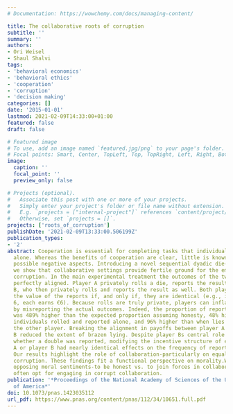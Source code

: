 ```yaml
---
# Documentation: https://wowchemy.com/docs/managing-content/

title: The collaborative roots of corruption
subtitle: ''
summary: ''
authors:
- Ori Weisel
- Shaul Shalvi
tags:
- 'behavioral economics'
- 'behavioral ethics'
- 'cooperation'
- 'corruption'
- 'decision making'
categories: []
date: '2015-01-01'
lastmod: 2021-02-09T14:33:00+01:00
featured: false
draft: false

# Featured image
# To use, add an image named `featured.jpg/png` to your page's folder.
# Focal points: Smart, Center, TopLeft, Top, TopRight, Left, Right, BottomLeft, Bottom, BottomRight.
image:
  caption: ''
  focal_point: ''
  preview_only: false

# Projects (optional).
#   Associate this post with one or more of your projects.
#   Simply enter your project's folder or file name without extension.
#   E.g. `projects = ["internal-project"]` references `content/project/deep-learning/index.md`.
#   Otherwise, set `projects = []`.
projects: ['roots_of_corruption']
publishDate: '2021-02-09T13:33:00.506199Z'
publication_types:
- '2'
abstract: Cooperation is essential for completing tasks that individuals cannot accomplish
  alone. Whereas the benefits of cooperation are clear, little is known about its
  possible negative aspects. Introducing a novel sequential dyadic die-rolling paradigm,
  we show that collaborative settings provide fertile ground for the emergence of
  corruption. In the main experimental treatment the outcomes of the two players are
  perfectly aligned. Player A privately rolls a die, reports the result to player
  B, who then privately rolls and reports the result as well. Both players are paid
  the value of the reports if, and only if, they are identical (e.g., if both report
  6, each earns €6). Because rolls are truly private, players can inflate their profit
  by misreporting the actual outcomes. Indeed, the proportion of reported doubles
  was 489% higher than the expected proportion assuming honesty, 48% higher than when
  individuals rolled and reported alone, and 96% higher than when lies only benefited
  the other player. Breaking the alignment in payoffs between player A and player
  B reduced the extent of brazen lying. Despite player Bs central role in determining
  whether a double was reported, modifying the incentive structure of either player
  A or player B had nearly identical effects on the frequency of reported doubles.
  Our results highlight the role of collaboration-particularly on equal terms-in shaping
  corruption. These findings fit a functional perspective on morality.When facing
  opposing moral sentiments-to be honest vs. to join forces in collaboration-people
  often opt for engaging in corrupt collaboration.
publication: '*Proceedings of the National Academy of Sciences of the United States
  of America*'
doi: 10.1073/pnas.1423035112
url_pdf: https://www.pnas.org/content/pnas/112/34/10651.full.pdf
---
```

